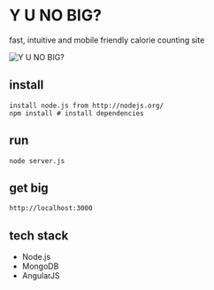 Y U NO BIG?
===========

fast, intuitive and mobile friendly calorie counting site

![Y U NO BIG?](http://images2.fanpop.com/image/photos/11400000/mini-cat-cats-11415636-159-142.jpg)

install
-------

    install node.js from http://nodejs.org/
    npm install # install dependencies

run
---

    node server.js

get big
-------

    http://localhost:3000

tech stack
----------

* Node.js
* MongoDB
* AngularJS

